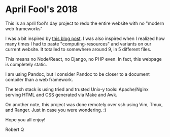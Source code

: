 # April Fool's 2018

This is an april fool's day project to redo the entire website with no "modern
web frameworks"

I was a bit inspired by [this blog post][1]. I was also inspired when I
realized how many times I had to paste "computing-resources" and variants on
our current website. It totalled to somewhere around 9, in 5 different files.

This means no Node/React, no Django, no PHP even. In fact, this webpage is
completely static.

I am using Pandoc, but I consider Pandoc to be closer to a document compiler
than a web framework.

The tech stack is using tried and trusted Unix-y tools: Apache/Nginx serving
HTML and CSS generated via Make and Awk.

On another note, this project was done remotely over ssh using Vim, Tmux, and
Ranger. Just in case you were wondering. :)

Hope you all enjoy!

Robert Q

[1]: http://www.aaronsw.com/weblog/000404
